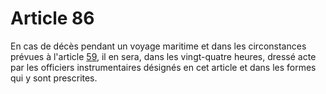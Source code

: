 # Article 86

En cas de décès pendant un voyage maritime et dans les circonstances prévues à l'article <a href='/affichCodeArticle.do?cidTexte=LEGITEXT000006070721&idArticle=LEGIARTI000006421035&dateTexte=&categorieLien=cid' title='Code civil - art. 59 (V)'>59</a>, il en sera, dans les vingt-quatre heures, dressé acte par les officiers instrumentaires désignés en cet article et dans les formes qui y sont prescrites.